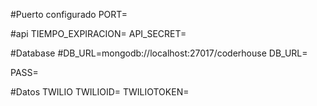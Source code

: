 #Puerto configurado
PORT=

#api
TIEMPO_EXPIRACION=
API_SECRET=

#Database
#DB_URL=mongodb://localhost:27017/coderhouse
DB_URL=

PASS=

#Datos TWILIO
TWILIOID=
TWILIOTOKEN=
